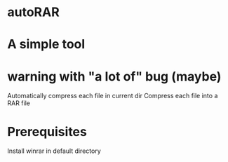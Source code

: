 # autoRAR
# A simple tool
# warning with "a lot of" bug (maybe)
 Automatically compress each file in current dir
 Compress each file into a RAR file

# Prerequisites
 Install winrar in default directory
